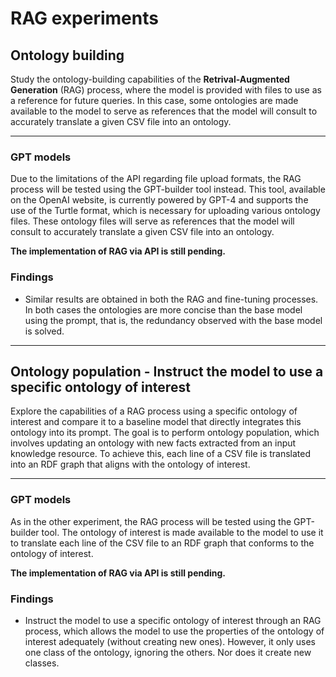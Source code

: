# RAG experiments
## Ontology building
Study the ontology-building capabilities of the **Retrival-Augmented Generation** (RAG) process, where the model is provided with files to use as a reference for future queries. In this case, some ontologies are made available to the model to serve as references that the model will consult to accurately translate a given CSV file into an ontology.
***
### GPT models
Due to the limitations of the API regarding file upload formats, the RAG process will be tested using the GPT-builder tool instead. This tool, available on the OpenAI website, is currently powered by GPT-4 and supports the use of the Turtle format, which is necessary for uploading various ontology files. These ontology files will serve as references that the model will consult to accurately translate a given CSV file into an ontology.

**The implementation of RAG via API is still pending.**
### Findings
* Similar results are obtained in both the RAG and fine-tuning processes. In both cases the ontologies are more concise than the base model using the prompt, that is, the redundancy observed with the base model is solved.
***
## Ontology population - Instruct the model to use a specific ontology of interest
Explore the capabilities of a RAG process using a specific ontology of interest and compare it to a baseline model that directly integrates this ontology into its prompt. The goal is to perform ontology population, which involves updating an ontology with new facts extracted from an input knowledge resource. To achieve this, each line of a CSV file is translated into an RDF graph that aligns with the ontology of interest.
***
### GPT models
As in the other experiment, the RAG process will be tested using the GPT-builder tool. The ontology of interest is made available to the model to use it to translate each line of the CSV file to an RDF graph that conforms to the ontology of interest.

**The implementation of RAG via API is still pending.**
### Findings
* Instruct the model to use a specific ontology of interest through an RAG process, which allows the model to use the properties of the ontology of interest adequately (without creating new ones). However, it only uses one class of the ontology, ignoring the others. Nor does it create new classes.

